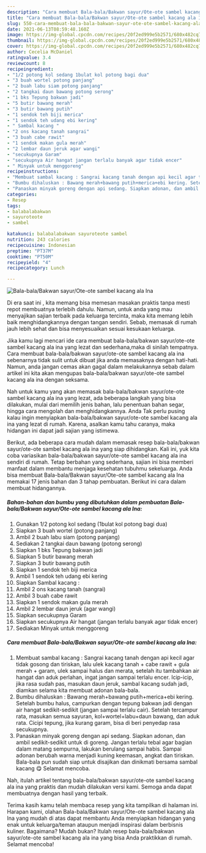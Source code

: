 ```yaml
---
description: "Cara membuat Bala-bala/Bakwan sayur/Ote-ote sambel kacang ala Ina Sederhana Untuk Jualan"
title: "Cara membuat Bala-bala/Bakwan sayur/Ote-ote sambel kacang ala Ina Sederhana Untuk Jualan"
slug: 550-cara-membuat-bala-bala-bakwan-sayur-ote-ote-sambel-kacang-ala-ina-sederhana-untuk-jualan
date: 2021-06-13T08:59:48.160Z
image: https://img-global.cpcdn.com/recipes/20f2ed999e5b2571/680x482cq70/bala-balabakwan-sayurote-ote-sambel-kacang-ala-ina-foto-resep-utama.jpg
thumbnail: https://img-global.cpcdn.com/recipes/20f2ed999e5b2571/680x482cq70/bala-balabakwan-sayurote-ote-sambel-kacang-ala-ina-foto-resep-utama.jpg
cover: https://img-global.cpcdn.com/recipes/20f2ed999e5b2571/680x482cq70/bala-balabakwan-sayurote-ote-sambel-kacang-ala-ina-foto-resep-utama.jpg
author: Cecelia McDaniel
ratingvalue: 3.4
reviewcount: 8
recipeingredient:
- "1/2 potong kol sedang 1bulat kol potong bagi dua"
- "3 buah wortel potong panjang"
- "2 buah labu siam potong panjang"
- "2 tangkai daun bawang potong serong"
- "1 bks Tepung bakwan jadi"
- "5 butir bawang merah"
- "3 butir bawang putih"
- "1 sendok teh biji merica"
- "1 sendok teh udang ebi kering"
- " Sambal kacang "
- "2 ons kacang tanah sangrai"
- "3 buah cabe rawit"
- "1 sendok makan gula merah"
- "2 lembar daun jeruk agar wangi"
- "secukupnya Garam"
- "secukupnya Air hangat jangan terlalu banyak agar tidak encer"
- " Minyak untuk menggoreng"
recipeinstructions:
- "Membuat sambal kacang : Sangrai kacang tanah dengan api kecil agar tidak gosong dan tiriskan, lalu ulek kacang tanah + cabe rawit + gula merah + garam, ulek sampai halus dan merata, setelah itu tambahkan air hangat dan aduk perlahan, ingat jangan sampai terlalu encer. Icip-icip, jika rasa sudah pas, masukan daun jeruk, sambal kacang sudah jadi, diamkan selama kita membuat adonan bala-bala."
- "Bumbu dihaluskan : Bawang merah+bawang putih+merica+ebi kering. Setelah bumbu halus, campurkan dengan tepung bakwan jadi dengan air hangat sedikit-sedikit (jangan sampai terlalu cair). Setelah tercampur rata, masukan semua sayuran, kol+wortel+labu+daun bawang, dan aduk rata. Cicipi tepung, jika kurang garam, bisa di beri penyedap rasa secukupnya."
- "Panaskan minyak goreng dengan api sedang. Siapkan adonan, dan ambil sedikit-sedikit untuk di goreng. Jangan terlalu tebal agar bagian dalam matang sempurna, lakukan berulang sampai habis. Sampai adonan berubah warna menjadi kuning keemasan, angkat dan tiriskan. Bala-bala pun sudah siap untuk disajikan dan dinikmati bersama sambal kacang 😋 Selamat mencoba."
categories:
- Resep
tags:
- balabalabakwan
- sayuroteote
- sambel

katakunci: balabalabakwan sayuroteote sambel 
nutrition: 243 calories
recipecuisine: Indonesian
preptime: "PT37M"
cooktime: "PT50M"
recipeyield: "4"
recipecategory: Lunch

---
```



![Bala-bala/Bakwan sayur/Ote-ote sambel kacang ala Ina](https://img-global.cpcdn.com/recipes/20f2ed999e5b2571/680x482cq70/bala-balabakwan-sayurote-ote-sambel-kacang-ala-ina-foto-resep-utama.jpg)

Di era  saat ini , kita memang bisa memesan masakan praktis tanpa mesti repot membuatnya terlebih dahulu. Namun, untuk anda yang mau menyajikan sajian terbaik pada keluarga tercinta, maka kita memang lebih baik menghidangkannya dengan tangan sendiri. Sebab, memasak di rumah jauh lebih sehat dan bisa menyesuaikan sesuai kesukaan keluarga.

Jika kamu lagi mencari ide cara membuat bala-bala/bakwan sayur/ote-ote sambel kacang ala ina yang lezat dan sederhana,maka di sinilah tempatnya. Cara membuat bala-bala/bakwan sayur/ote-ote sambel kacang ala ina  sebenarnya tidak sulit untuk dibuat jika anda memasaknya dengan hati-hati. Namun, anda jangan cemas akan gagal dalam melakukannya 
sebab dalam artikel ini kita akan mengupas bala-bala/bakwan sayur/ote-ote sambel kacang ala ina dengan seksama.  



Nah untuk kamu yang akan memasak bala-bala/bakwan sayur/ote-ote sambel kacang ala ina yang lezat, ada beberapa langkah yang bisa dilakukan, mulai dari memilih jenis bahan, lalu penentuan bahan segar, hingga cara mengolah dan menghidangkannya. Anda Tak perlu pusing kalau ingin menyiapkan bala-bala/bakwan sayur/ote-ote sambel kacang ala ina yang lezat di rumah. Karena, asalkan kamu  tahu caranya, maka hidangan ini dapat jadi sajian yang istimewa.

Berikut, ada beberapa cara mudah dalam memasak resep bala-bala/bakwan sayur/ote-ote sambel kacang ala ina yang siap dihidangkan. Kali ini, yuk kita coba variasikan bala-bala/bakwan sayur/ote-ote sambel kacang ala ina sendiri di rumah. Tetap berbahan yang sederhana, sajian ini bisa memberi manfaat dalam membantu menjaga kesehatan tubuhmu sekeluarga. Anda bisa membuat Bala-bala/Bakwan sayur/Ote-ote sambel kacang ala Ina memakai 17 jenis bahan dan 3 tahap pembuatan. Berikut ini cara dalam membuat hidangannya.

<!--inarticleads1-->

##### Bahan-bahan dan bumbu yang dibutuhkan dalam pembuatan Bala-bala/Bakwan sayur/Ote-ote sambel kacang ala Ina:

1. Gunakan 1/2 potong kol sedang (1bulat kol potong bagi dua)
1. Siapkan 3 buah wortel (potong panjang)
1. Ambil 2 buah labu siam (potong panjang)
1. Sediakan 2 tangkai daun bawang (potong serong)
1. Siapkan 1 bks Tepung bakwan jadi
1. Siapkan 5 butir bawang merah
1. Siapkan 3 butir bawang putih
1. Siapkan 1 sendok teh biji merica
1. Ambil 1 sendok teh udang ebi kering
1. Siapkan  Sambal kacang :
1. Ambil 2 ons kacang tanah (sangrai)
1. Ambil 3 buah cabe rawit
1. Siapkan 1 sendok makan gula merah
1. Ambil 2 lembar daun jeruk (agar wangi)
1. Siapkan secukupnya Garam
1. Siapkan secukupnya Air hangat (jangan terlalu banyak agar tidak encer)
1. Sediakan  Minyak untuk menggoreng




<!--inarticleads2-->

##### Cara membuat Bala-bala/Bakwan sayur/Ote-ote sambel kacang ala Ina:

1. Membuat sambal kacang : Sangrai kacang tanah dengan api kecil agar tidak gosong dan tiriskan, lalu ulek kacang tanah + cabe rawit + gula merah + garam, ulek sampai halus dan merata, setelah itu tambahkan air hangat dan aduk perlahan, ingat jangan sampai terlalu encer. Icip-icip, jika rasa sudah pas, masukan daun jeruk, sambal kacang sudah jadi, diamkan selama kita membuat adonan bala-bala.
1. Bumbu dihaluskan : Bawang merah+bawang putih+merica+ebi kering. Setelah bumbu halus, campurkan dengan tepung bakwan jadi dengan air hangat sedikit-sedikit (jangan sampai terlalu cair). Setelah tercampur rata, masukan semua sayuran, kol+wortel+labu+daun bawang, dan aduk rata. Cicipi tepung, jika kurang garam, bisa di beri penyedap rasa secukupnya.
1. Panaskan minyak goreng dengan api sedang. Siapkan adonan, dan ambil sedikit-sedikit untuk di goreng. Jangan terlalu tebal agar bagian dalam matang sempurna, lakukan berulang sampai habis. Sampai adonan berubah warna menjadi kuning keemasan, angkat dan tiriskan. Bala-bala pun sudah siap untuk disajikan dan dinikmati bersama sambal kacang 😋 Selamat mencoba.




Nah, itulah artikel tentang  bala-bala/bakwan sayur/ote-ote sambel kacang ala ina  yang praktis dan mudah dilakukan versi kami. Semoga anda dapat membuatnya dengan hasil yang terbaik. 

Terima kasih kamu telah membaca resep yang kita tampilkan di halaman ini. Harapan kami, olahan  Bala-bala/Bakwan sayur/Ote-ote sambel kacang ala Ina yang mudah di atas dapat membantu Anda menyiapkan hidangan yang enak untuk keluarga/teman ataupun menjadi inspirasi dalam berbisnis kuliner. Bagaimana? Mudah bukan? Itulah resep bala-bala/bakwan sayur/ote-ote sambel kacang ala ina yang bisa Anda praktikkan di rumah. Selamat mencoba!

